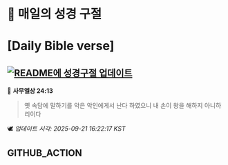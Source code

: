 # 🙏 매일의 성경 구절
# [Daily Bible verse]
## [![README에 성경구절 업데이트](https://github.com/DONGSUKA/first_test/actions/workflows/update-readme-bible.yml/badge.svg)](https://github.com/DONGSUKA/first_test/actions/workflows/update-readme-bible.yml)
<!-- START_BIBLE_VERSE -->
📖 **사무엘상 24:13**
> 옛 속담에 말하기를 악은 악인에게서 난다 하였으니 내 손이 왕을 해하지 아니하리이다

🕊️ _업데이트 시각: 2025-09-21 16:22:17 KST_
  <!-- END_BIBLE_VERSE -->
## GITHUB_ACTION
